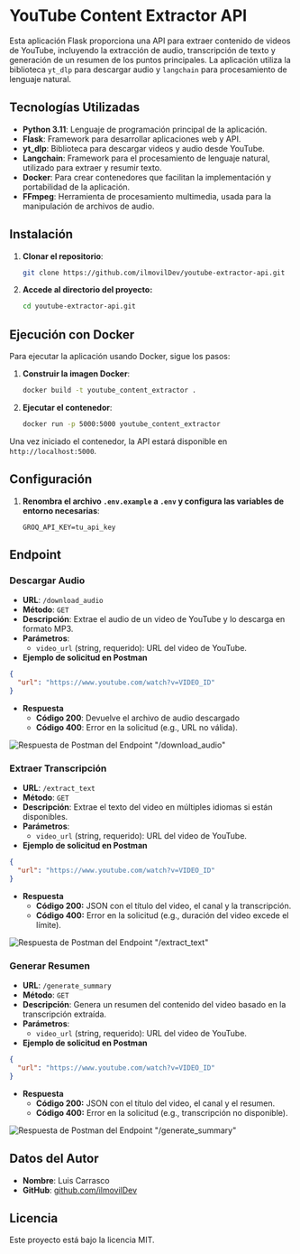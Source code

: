 # YouTube Content Extractor API

Esta aplicación Flask proporciona una API para extraer contenido de videos de YouTube, incluyendo la extracción de audio, transcripción de texto y generación de un resumen de los puntos principales. La aplicación utiliza la biblioteca `yt_dlp` para descargar audio y `langchain` para procesamiento de lenguaje natural.

## Tecnologías Utilizadas

- **Python 3.11**: Lenguaje de programación principal de la aplicación.
- **Flask**: Framework para desarrollar aplicaciones web y API.
- **yt_dlp**: Biblioteca para descargar videos y audio desde YouTube.
- **Langchain**: Framework para el procesamiento de lenguaje natural, utilizado para extraer y resumir texto.
- **Docker**: Para crear contenedores que facilitan la implementación y portabilidad de la aplicación.
- **FFmpeg**: Herramienta de procesamiento multimedia, usada para la manipulación de archivos de audio.

## Instalación

1. **Clonar el repositorio**:
    ```bash
    git clone https://github.com/ilmovilDev/youtube-extractor-api.git
    ```

2. **Accede al directorio del proyecto:**
    ```bash
    cd youtube-extractor-api.git
    ```

## Ejecución con Docker

Para ejecutar la aplicación usando Docker, sigue los pasos:

1. **Construir la imagen Docker**:
    ```bash
    docker build -t youtube_content_extractor .
    ```

2. **Ejecutar el contenedor**:
    ```bash
    docker run -p 5000:5000 youtube_content_extractor
    ```

Una vez iniciado el contenedor, la API estará disponible en `http://localhost:5000`.

## Configuración

1. **Renombra el archivo `.env.example` a `.env` y configura las variables de entorno necesarias**:
    ```env
    GROQ_API_KEY=tu_api_key
    ```

## Endpoint
### Descargar Audio
- **URL**: `/download_audio`
- **Método**: `GET`
- **Descripción**: Extrae el audio de un video de YouTube y lo descarga en formato MP3.
- **Parámetros**: 
  - `video_url` (string, requerido): URL del video de YouTube.
- **Ejemplo de solicitud en Postman**
```json
{
  "url": "https://www.youtube.com/watch?v=VIDEO_ID"
}
```
- **Respuesta**
    - **Código 200**: Devuelve el archivo de audio descargado
    - **Código 400**: Error en la solicitud (e.g., URL no válida).

![Respuesta de Postman del Endpoint "/download_audio"](https://res.cloudinary.com/dihhlrchn/image/upload/v1731495489/Youtube%20app/knmbrlvuzsafsulktolo.png)


### Extraer Transcripción
- **URL**: `/extract_text`
- **Método**: `GET`
- **Descripción**: Extrae el texto del video en múltiples idiomas si están disponibles.
- **Parámetros**: 
  - `video_url` (string, requerido): URL del video de YouTube.
- **Ejemplo de solicitud en Postman**
```json
{
  "url": "https://www.youtube.com/watch?v=VIDEO_ID"
}
```
- **Respuesta**
    - **Código 200:** JSON con el título del video, el canal y la transcripción.
    - **Código 400:** Error en la solicitud (e.g., duración del video excede el límite).

![Respuesta de Postman del Endpoint "/extract_text"](https://res.cloudinary.com/dihhlrchn/image/upload/v1731495489/Youtube%20app/ozyx8lqgazjkq639x7lq.png)

### Generar Resumen
- **URL**: `/generate_summary`
- **Método**: `GET`
- **Descripción**: Genera un resumen del contenido del video basado en la transcripción extraída.
- **Parámetros**: 
  - `video_url` (string, requerido): URL del video de YouTube.
- **Ejemplo de solicitud en Postman**
```json
{
  "url": "https://www.youtube.com/watch?v=VIDEO_ID"
}
```
- **Respuesta**
    - **Código 200:** JSON con el título del video, el canal y el resumen.
    - **Código 400:** Error en la solicitud (e.g., transcripción no disponible).

![Respuesta de Postman del Endpoint "/generate_summary"](https://res.cloudinary.com/dihhlrchn/image/upload/v1731495489/Youtube%20app/zt0ed1hvffeizwknd2u0.png)

## Datos del Autor

- **Nombre**: Luis Carrasco
- **GitHub**: [github.com/ilmovilDev](https://github.com/ilmovilDev)

## Licencia

Este proyecto está bajo la licencia MIT.

